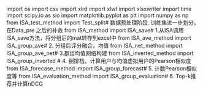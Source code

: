 
import os
import csv
import xlrd
import xlwt
import xlsxwriter
import time
import scipy.io as sio
import matplotlib.pyplot as plt
import numpy as np
from ISA_test_method import Test_split# 数据预处理阶段. 训练集进一步划分，在Data_pre 之后的补救
from ISA_method import ISA_save# 1.从ISA调用ISA_save方法，将分组后的mat转存到excel中
from ISA_ave_method import ISA_group_ave# 2. 分组后评分融合，均值
from ISA_net_method import ISA_group_ave_net# 3.群组均值网络构建
from ISA_inverted_method import ISA_group_inverted # 4. 倒排档，计算用户与均值虚拟用户的Pearson相似度
from ISA_forecase_method import ISA_group_forecast# 5. 计数Pearson相似度等
from ISA_evaluation_method import ISA_group_evaluation# 6. Top-k推荐并计算nDCG
